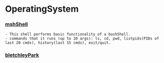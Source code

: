 # OperatingSystem

### [mshShell](https://github.com/virajsabhaya23/OperatingSystem/tree/main/mshShell)
    - This shell performs basic functionality of a bashShell. 
    - commands that it runs (up to 10 args): ls, cd, pwd, listpids(PIDs of last 20 cmds), history(last 15 cmds), exit/quit.

### [bletchleyPark](https://github.com/virajsabhaya23/OperatingSystem/tree/main/bletchleyPark)